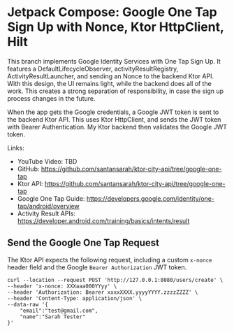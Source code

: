 # Jetpack Compose: Google One Tap Sign Up with Nonce, Ktor HttpClient, Hilt

This branch implements Google Identity Services with One Tap Sign Up. It features a
DefaultLifecycleObserver, activityResultRegistry, ActivityResultLauncher, and sending an Nonce to
the backend Ktor API. With this design, the UI remains light, while the backend does all of the
work. This creates a strong separation of responsibility, in case the sign up process changes in the
future.

When the app gets the Google credentials, a Google JWT token is sent to the backend Ktor API. This
uses Ktor HttpClient, and sends the JWT token with Bearer Authentication. My Ktor backend then
validates the Google JWT token.

Links:

* YouTube Video: TBD
* GitHub: https://github.com/santansarah/ktor-city-api/tree/google-one-tap
* Ktor API: https://github.com/santansarah/ktor-city-api/tree/google-one-tap
* Google One Tap Guide: https://developers.google.com/identity/one-tap/android/overview
* Activity Result APIs: https://developer.android.com/training/basics/intents/result

## Send the Google One Tap Request

The Ktor API expects the following request, including a custom `x-nonce` header field and the
Google `Bearer Authorization` JWT token.


```
curl --location --request POST 'http://127.0.0.1:8080/users/create' \
--header 'x-nonce: XXXaaa000YYyy' \
--header 'Authorization: Bearer xxxxXXXX.yyyyYYYY.zzzzZZZZ' \
--header 'Content-Type: application/json' \
--data-raw '{
    "email":"test@gmail.com",
    "name":"Sarah Tester"
}'
```